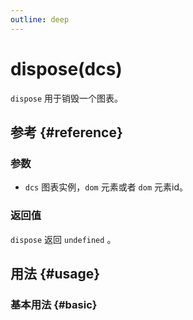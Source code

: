 ```yaml
---
outline: deep
---
```


# dispose(dcs)
`dispose` 用于销毁一个图表。

## 参考 {#reference}
<!--@include: @/@views/api/chart/dispose/reference.md-->

### 参数
- `dcs` 图表实例，`dom` 元素或者 `dom` 元素id。

### 返回值
`dispose` 返回 `undefined` 。

## 用法 {#usage}

<script setup>
import Dispose from '../../@views/api/samples/dispose/index.vue'
</script>

### 基本用法 {#basic}
<Dispose />
